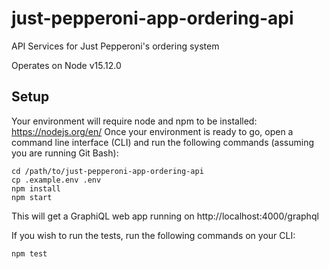 # just-pepperoni-app-ordering-api
API Services for Just Pepperoni's ordering system 

Operates on Node v15.12.0

## Setup

Your environment will require node and npm to be installed: https://nodejs.org/en/
Once your environment is ready to go, open a command line interface (CLI) and run the following commands (assuming you are running Git Bash):

```
cd /path/to/just-pepperoni-app-ordering-api
cp .example.env .env
npm install
npm start
```
This will get a GraphiQL web app running on http://localhost:4000/graphql

If you wish to run the tests, run the following commands on your CLI:
```
npm test
```
